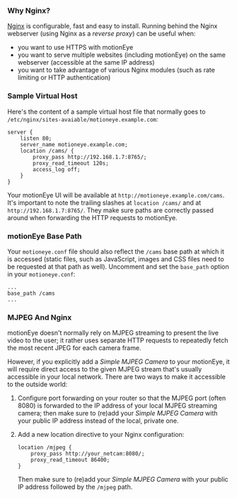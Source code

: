 ### Why Nginx?

[Nginx](http://nginx.org/) is configurable, fast and easy to install. Running behind the Nginx webserver (using Nginx as a *reverse proxy*) can be useful when:
 * you want to use HTTPS with motionEye
 * you want to serve multiple websites (including motionEye) on the same webserver (accessible at the same IP address)
 * you want to take advantage of various Nginx modules (such as rate limiting or HTTP authentication)

### Sample Virtual Host

Here's the content of a sample virtual host file that normally goes to `/etc/nginx/sites-avaiable/motioneye.example.com`:

    server {
        listen 80;
        server_name motioneye.example.com;
        location /cams/ {
            proxy_pass http://192.168.1.7:8765/;
            proxy_read_timeout 120s;
            access_log off;
        }
    }

Your motionEye UI will be available at `http://motioneye.example.com/cams`.
It's important to note the trailing slashes at `location /cams/` and at `http://192.168.1.7:8765/`. They make sure paths are correctly passed around when forwarding the HTTP requests to motionEye.

### motionEye Base Path

Your `motioneye.conf` file should also reflect the `/cams` base path at which it is accessed (static files, such as JavaScript, images and CSS files need to be requested at that path as well). Uncomment and set the `base_path` option in your `motioneye.conf`:

    ...
    base_path /cams
    ...

### MJPEG And Nginx

motionEye doesn't normally rely on MJPEG streaming to present the live video to the user; it rather uses separate HTTP requests to repeatedly fetch the most recent JPEG for each camera frame.

However, if you explicitly add a *Simple MJPEG Camera* to your motionEye, it will require direct access to the given MJPEG stream that's usually accessible in your local network. There are two ways to make it accessible to the outside world:
 1. Configure port forwarding on your router so that the MJPEG port (often 8080) is forwarded to the IP address of your local MJPEG streaming camera; then make sure to (re)add your *Simple MJPEG Camera* with your public IP address instead of the local, private one.
 2. Add a new location directive to your Nginx configuration:

        location /mjpeg {
            proxy_pass http://your_netcam:8080/;
            proxy_read_timeout 86400;
        }
    Then make sure to (re)add your *Simple MJPEG Camera* with your public IP address followed by the `/mjpeg` path.
